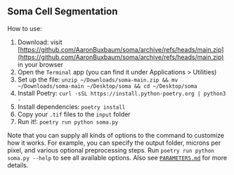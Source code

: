 ## Soma Cell Segmentation

How to use:
1. Download: visit [https://github.com/AaronBuxbaum/soma/archive/refs/heads/main.zip](https://github.com/AaronBuxbaum/soma/archive/refs/heads/main.zip) in your browser
2. Open the `Terminal` app (you can find it under Applications > Utilities)
3. Set up the file: `unzip ~/Downloads/soma-main.zip && mv ~/Downloads/soma-main ~/Desktop/soma && cd ~/Desktop/soma`
4. Install Poetry: `curl -sSL https://install.python-poetry.org | python3 -`
5. Install dependencies: `poetry install`
6. Copy your `.tif` files to the `input` folder
7. Run it!: `poetry run python soma.py`

Note that you can supply all kinds of options to the command to customize how it works. For example, you can specify the output folder, microns per pixel, and various optional preprocessing steps. Run `poetry run python soma.py --help` to see all available options. Also see [`PARAMETERS.md`](PARAMETERS.md) for more details.
